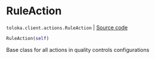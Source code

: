 # RuleAction
`toloka.client.actions.RuleAction` | [Source code](https://github.com/Toloka/toloka-kit/blob/v1.1.2/src/client/actions.py#L31)

```python
RuleAction(self)
```

Base class for all actions in quality controls configurations

